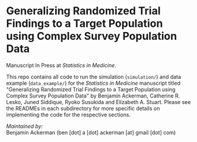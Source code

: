  # Generalizing Randomized Trial Findings to a Target Population using Complex Survey Population Data
Manuscript In Press at *Statistics in Medicine*.

This repo contains all code to run the simulation (`simulation/`) and data example (`data_example/`) for the *Statistics in Medicine* manuscript titled "Generalizing Randomized Trial Findings to a Target Population using Complex Survey Population Data" by Benjamin Ackerman, Catherine R. Lesko, Juned Siddique, Ryoko Susukida and Elizabeth A. Stuart. Please see the READMEs in each subdirectory for more specific details on implementing the code for the respective sections.

_Maintained by:_    
Benjamin Ackerman (ben [dot] a [dot] ackerman [at] gmail [dot] com)
